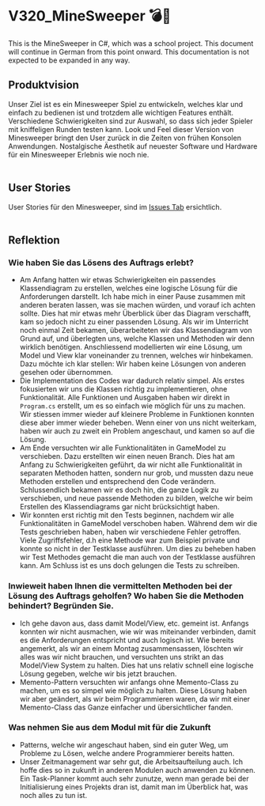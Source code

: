 # V320_MineSweeper 💣🚩
This is the MineSweeper in C#, which was a school project. This document will continue in German from this point onward. This documentation is not expected to be expanded in any way. 

## Produktvision
Unser Ziel ist es ein Minesweeper Spiel zu entwickeln, welches klar und einfach zu bedienen ist und trotzdem alle wichtigen Features enthält. Verschiedene Schwierigkeiten sind zur Auswahl, so dass sich jeder Spieler mit kniffeligen Runden testen kann. Look und Feel dieser Version von Minesweeper bringt den User zurück in die Zeiten von frühen Konsolen Anwendungen. Nostalgische Äesthetik auf neuester Software und Hardware für ein Minesweeper Erlebnis wie noch nie. 
<br><br>

## User Stories
User Stories für den Minesweeper, sind im [Issues Tab](https://github.com/DeltaGamingCH/V320_MineSweeper/issues) ersichtlich.
<br><br>

## Reflektion
### Wie haben Sie das Lösens des Auftrags erlebt?
- Am Anfang hatten wir etwas Schwierigkeiten ein passendes Klassendiagram zu erstellen, welches eine logische Lösung für die Anforderungen darstellt. Ich habe mich in einer Pause zusammen mit anderen beraten lassen, was sie machen würden, und vorauf ich achten sollte. Dies hat mir etwas mehr Überblick über das Diagram verschafft, kam so jedoch nicht zu einer passenden Lösung. Als wir im Unterricht noch einmal Zeit bekamen, überarbeiteten wir das Klassendiagram von Grund auf, und überlegten uns, welche Klassen und Methoden wir denn wirklich benötigen. Anschliessend modellierten wir eine Lösung, um Model und View klar voneinander zu trennen, welches wir hinbekamen. Dazu möchte ich klar stellen: Wir haben keine Lösungen von anderen gesehen oder übernommen. 
- Die Implementation des Codes war dadurch relativ simpel. Als erstes fokusierten wir uns die Klassen richtig zu implementieren, ohne Funktionalität. Alle Funktionen und Ausgaben haben wir direkt in `Program.cs` erstellt, um es so einfach wie möglich für uns zu machen. Wir stiessen immer wieder auf kleinere Probleme in Funktionen konnten diese aber immer wieder beheben. Wenn einer von uns nicht weiterkam, haben wir auch zu zweit ein Problem angeschaut, und kamen so auf die Lösung.
- Am Ende versuchten wir alle Funktionalitäten in GameModel zu verschieben. Dazu erstellten wir einen neuen Branch. Dies hat am Anfang zu Schwierigkeiten geführt, da wir nicht alle Funktionalität in separaten Methoden hatten, sondern nur grob, und mussten dazu neue Methoden erstellen und entsprechend den Code verändern. Schlussendlich bekamen wir es doch hin, die ganze Logik zu verschieben, und neue passende Methoden zu bilden, welche wir beim Erstellen des Klassendiagrams gar nicht brücksichtigt haben.
- Wir konnten erst richtig mit den Tests beginnen, nachdem wir alle Funktionalitäten in GameModel verschoben haben. Während dem wir die Tests geschrieben haben, haben wir verschiedene Fehler getroffen. Viele Zugriffsfehler, d.h eine Methode war zum Beispiel private und konnte so nicht in der Testklasse ausführen. Um dies zu beheben haben wir Test Methodes gemacht die man auch von der Testklasse ausführen kann. Am Schluss ist es uns doch gelungen die Tests zu schreiben.
### Inwieweit haben Ihnen die vermittelten Methoden bei der Lösung des Auftrags geholfen? Wo haben Sie die Methoden behindert? Begründen Sie. 
- Ich gehe davon aus, dass damit Model/View, etc. gemeint ist. Anfangs konnten wir nicht ausmachen, wie wir was miteinander verbinden, damit es die Anforderungen entspricht und auch logisch ist. Wie bereits angemerkt, als wir an einem Montag zusammensassen, löschten wir alles was wir nicht brauchen, und versuchten uns strikt an das Model/View System zu halten. Dies hat uns relativ schnell eine logische Lösung gegeben, welche wir bis jetzt brauchen.
- Memento-Pattern versuchten wir anfangs ohne Memento-Class zu machen, um es so simpel wie möglich zu halten. Diese Lösung haben wir aber geändert, als wir beim Programmieren waren, da wir mit einer Memento-Class das Ganze einfacher und übersichtlicher fanden. 
### Was nehmen Sie aus dem Modul mit für die Zukunft
- Patterns, welche wir angeschaut haben, sind ein guter Weg, um Probleme zu Lösen, welche andere Programmierer bereits hatten.
- Unser Zeitmanagement war sehr gut, die Arbeitsaufteilung auch. Ich hoffe dies so in zukunft in anderen Modulen auch anwenden zu können. Ein Task-Planner kommt auch sehr zunutze, wenn man gerade bei der Initialisierung eines Projekts dran ist, damit man im Überblick hat, was noch alles zu tun ist.
